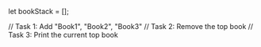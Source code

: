 let bookStack = [];

// Task 1: Add "Book1", "Book2", "Book3"
// Task 2: Remove the top book
// Task 3: Print the current top book
